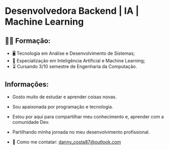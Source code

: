 # Desenvolvedora Backend | IA | Machine Learning
  
## 🧑‍🎓 Formação:
  - 🖥️ Tecnologia em Análise e Desenvolvimento de Sistemas;
  - 🤖 Especialização em Inteligência Artificial e Machine Learning;
  - ⏳ Cursando 3/10 semestre de Engenharia da Computação.

##  Informações:
  - Gosto muito de estudar e aprender coisas novas.
  - Sou apaixonada por programação e tecnologia.
  - Estou por aqui para compartilhar meu conhecimento e, aprender com a comunidade Dev.
  - Partilhando minha jornada no meu desenvolvimento profissional.

    
  - 📧 Como me contatar: danny_costa87@outlook.com
    


